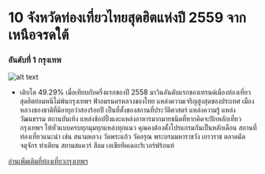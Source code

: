 # 10 จังหวัดท่องเที่ยวไทยสุดฮิตแห่งปี 2559 จากเหนือจรดใต้
### อันดับที่ 1 กรุงเทพ
![alt text](https://content.skyscnr.com/11f7d45143d8986bdc656a94a73e6939/thailand-bangkok-grand-palace-gettyimages-498409754-news.jpg?resize=800px:99999px&quality=75 "Logo Title Text 1")

* เติบโต 49.29% เมื่อเทียบกับครึ่งแรกของปี 2558 มาวินอันดับแรกของเทรนด์เมืองท่องเที่ยวสุดฮิตย่อมหนีไม่พ้นกรุงเทพฯ ฟ้าอมรนครหลวงของไทย แหล่งความเจริญสูงสุดของประเทศ เมืองหลวงของชาติที่มีอายุกว่าสองร้อยปี เป็นที่ตั้งของสถานที่ประวัติศาสตร์ แหล่งความรู้ แหล่งวัฒนธรรม สถานบันเทิง แหล่งช้อปปิ้งและแหล่งอาหารมากมายชนิดที่หากคิดจะปักหลักเที่ยวกรุงเทพฯ ให้ทั่วแบบครบทุกมุมทุกแหล่งทุกแนว คุณคงต้องตั้งโปรแกรมกันเป็นหลักเดือน สถานที่ท่องเที่ยวแนะนำ เช่น สนามหลวง วัดพระแก้ว วัดอรุณ พระบรมมหาราชวัง เยาวราช ตลาดนัดจตุจักร ท่าเตียน สยามสแควร์ สีลม เอเชียทีคเดอะริเวอร์ฟร้อนท์

[อ่านเพิ่มเติมที่ท่องเที่ยวกรุงเทพฯ](https://www.skyscanner.co.th/news/12-%E0%B8%AA%E0%B8%B8%E0%B8%94%E0%B8%A2%E0%B8%AD%E0%B8%94%E0%B9%84%E0%B8%AE%E0%B9%84%E0%B8%A5%E0%B8%97%E0%B9%8C%E0%B9%83%E0%B8%99%E0%B8%81%E0%B8%A3%E0%B8%B8%E0%B8%87%E0%B9%80%E0%B8%97%E0%B8%9E%E0%B8%A1%E0%B8%AB%E0%B8%B2%E0%B8%99%E0%B8%84%E0%B8%A3-%E0%B8%AA%E0%B8%B1%E0%B8%A1%E0%B8%9C%E0%B8%B1%E0%B8%AA%E0%B9%80%E0%B8%AA%E0%B8%99%E0%B9%88%E0%B8%AB%E0%B9%8C%E0%B9%80%E0%B8%A1%E0%B8%B7%E0%B8%AD%E0%B8%87%E0%B8%AB%E0%B8%A5%E0%B8%A7%E0%B8%87%E0%B9%81%E0%B8%AB%E0%B9%88%E0%B8%87%E0%B8%AA%E0%B8%A2%E0%B8%B2%E0%B8%A1%E0%B9%80%E0%B8%A1%E0%B8%B7%E0%B8%AD%E0%B8%87%E0%B8%A2%E0%B8%B4%E0%B9%89%E0%B8%A1)


